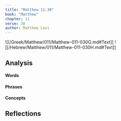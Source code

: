 ```yaml
---
title: "Matthew 11:30"
book: "Matthew"
chapter: 11
verse: 30
author: Matthew Levi
---
```

![[/Greek/Matthew/011/Matthew-011-030G.md#Text]]
![[/Hebrew/Matthew/011/Matthew-011-030H.md#Text]]

## Analysis

#### Words

#### Phrases

#### Concepts

## Reflections
